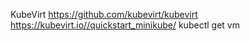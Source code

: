 
KubeVirt
https://github.com/kubevirt/kubevirt
https://kubevirt.io//quickstart_minikube/
kubectl get vm